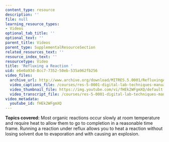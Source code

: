 ```yaml
---
content_type: resource
description: ''
file: null
learning_resource_types:
- Videos
optional_tab_title: ''
optional_text: ''
parent_title: Videos
parent_type: SupplementalResourceSection
related_resources_text: ''
resource_index_text: ''
resourcetype: Video
title: 'Refluxing a Reaction '
uid: e6e0a93d-8cc7-7352-50eb-535a962fb256
video_files:
  archive_url: http://www.archive.org/download/MITRES.5.0001/RefluxingAReaction_MitDigitalLabTechniquesManual.mp4
  video_captions_file: /courses/res-5-0001-digital-lab-techniques-manual-spring-2007/5d8dd1c033b759e282c8a302baec054e_fHEk2WFgmXQ.vtt
  video_thumbnail_file: https://img.youtube.com/vi/fHEk2WFgmXQ/default.jpg
  video_transcript_file: /courses/res-5-0001-digital-lab-techniques-manual-spring-2007/4dcd0199d5bb3b52cb949adfc9a4c478_fHEk2WFgmXQ.pdf
video_metadata:
  youtube_id: fHEk2WFgmXQ
---
```


**Topics covered:** Most organic reactions occur slowly at room temperature and require heat to allow them to go to completion in a reasonable time frame. Running a reaction under reflux allows you to heat a reaction without losing solvent due to evaporation and with causing an explosion.